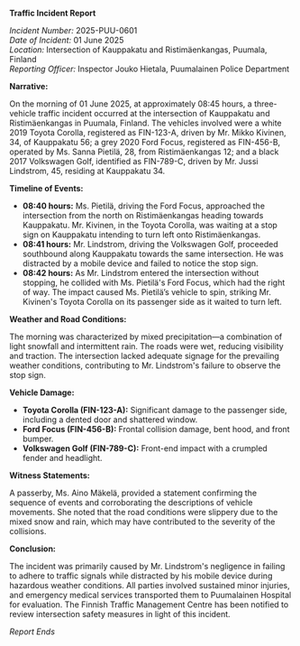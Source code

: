 **Traffic Incident Report**

*Incident Number:* 2025-PUU-0601  
*Date of Incident:* 01 June 2025  
*Location:* Intersection of Kauppakatu and Ristimäenkangas, Puumala, Finland  
*Reporting Officer:* Inspector Jouko Hietala, Puumalainen Police Department  

**Narrative:**

On the morning of 01 June 2025, at approximately 08:45 hours, a three-vehicle traffic incident occurred at the intersection of Kauppakatu and Ristimäenkangas in Puumala, Finland. The vehicles involved were a white 2019 Toyota Corolla, registered as FIN-123-A, driven by Mr. Mikko Kivinen, 34, of Kauppakatu 56; a grey 2020 Ford Focus, registered as FIN-456-B, operated by Ms. Sanna Pietilä, 28, from Ristimäenkangas 12; and a black 2017 Volkswagen Golf, identified as FIN-789-C, driven by Mr. Jussi Lindstrom, 45, residing at Kauppakatu 34.

**Timeline of Events:**

- **08:40 hours:** Ms. Pietilä, driving the Ford Focus, approached the intersection from the north on Ristimäenkangas heading towards Kauppakatu. Mr. Kivinen, in the Toyota Corolla, was waiting at a stop sign on Kauppakatu intending to turn left onto Ristimäenkangas.
- **08:41 hours:** Mr. Lindstrom, driving the Volkswagen Golf, proceeded southbound along Kauppakatu towards the same intersection. He was distracted by a mobile device and failed to notice the stop sign.
- **08:42 hours:** As Mr. Lindstrom entered the intersection without stopping, he collided with Ms. Pietilä's Ford Focus, which had the right of way. The impact caused Ms. Pietilä’s vehicle to spin, striking Mr. Kivinen's Toyota Corolla on its passenger side as it waited to turn left.

**Weather and Road Conditions:**

The morning was characterized by mixed precipitation—a combination of light snowfall and intermittent rain. The roads were wet, reducing visibility and traction. The intersection lacked adequate signage for the prevailing weather conditions, contributing to Mr. Lindstrom's failure to observe the stop sign.

**Vehicle Damage:**

- **Toyota Corolla (FIN-123-A):** Significant damage to the passenger side, including a dented door and shattered window.  
- **Ford Focus (FIN-456-B):** Frontal collision damage, bent hood, and front bumper.  
- **Volkswagen Golf (FIN-789-C):** Front-end impact with a crumpled fender and headlight.

**Witness Statements:**

A passerby, Ms. Aino Mäkelä, provided a statement confirming the sequence of events and corroborating the descriptions of vehicle movements. She noted that the road conditions were slippery due to the mixed snow and rain, which may have contributed to the severity of the collisions.

**Conclusion:**

The incident was primarily caused by Mr. Lindstrom's negligence in failing to adhere to traffic signals while distracted by his mobile device during hazardous weather conditions. All parties involved sustained minor injuries, and emergency medical services transported them to Puumalainen Hospital for evaluation. The Finnish Traffic Management Centre has been notified to review intersection safety measures in light of this incident.

*Report Ends*